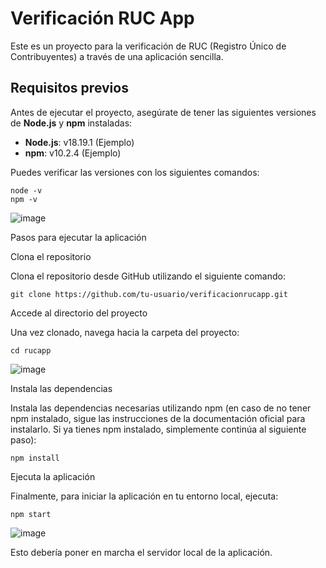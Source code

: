 # Verificación RUC App

Este es un proyecto para la verificación de RUC (Registro Único de Contribuyentes) a través de una aplicación sencilla.

## Requisitos previos

Antes de ejecutar el proyecto, asegúrate de tener las siguientes versiones de **Node.js** y **npm** instaladas:

- **Node.js**: v18.19.1 (Ejemplo)
- **npm**: v10.2.4 (Ejemplo)

Puedes verificar las versiones con los siguientes comandos:

```
node -v
npm -v
```
![image](https://github.com/user-attachments/assets/6675b5c4-89f6-4a88-b49b-bd215a6520c7)


Pasos para ejecutar la aplicación

Clona el repositorio

Clona el repositorio desde GitHub utilizando el siguiente comando:
```
git clone https://github.com/tu-usuario/verificacionrucapp.git
```


Accede al directorio del proyecto

Una vez clonado, navega hacia la carpeta del proyecto:
```
cd rucapp

```
![image](https://github.com/user-attachments/assets/030157d1-6d67-4fc0-85c7-c12be0be6f34)


Instala las dependencias

Instala las dependencias necesarias utilizando npm (en caso de no tener npm instalado, sigue las instrucciones de la documentación oficial para instalarlo. Si ya tienes npm instalado, simplemente continúa al siguiente paso):
```
npm install
```

Ejecuta la aplicación

Finalmente, para iniciar la aplicación en tu entorno local, ejecuta:
```
npm start
```
![image](https://github.com/user-attachments/assets/277060a9-658c-41e9-bc60-3bbecbb60abb)


Esto debería poner en marcha el servidor local de la aplicación.

